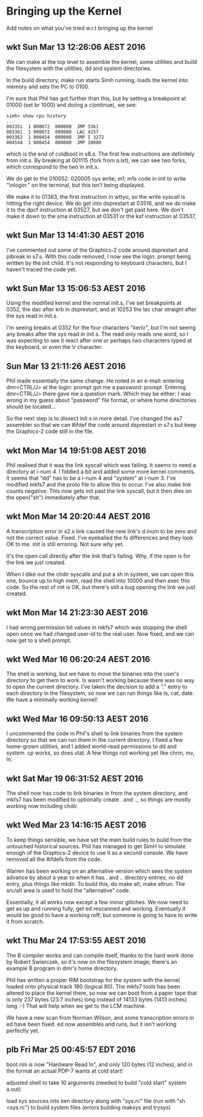 # Bringing up the Kernel

Add notes on what you've tried w.r.t bringing up the kernel

## wkt Sun Mar 13 12:26:06 AEST 2016

We can make at the top level to assemble the kernel, some utilities
and build the filesystem with the utilities, dd and system directories.

In the build directory, make run starts Simh running, loads the
kernel into memory and sets the PC to 0100.

I'm sure that Phil has got further than this, but by setting a
breakpoint at 01000 (set br 1000) and doiing a c(ontinue), we see:

```
simh> show cpu history
...
003351  1 000072  000000  JMP 3361
003361  1 000072  000000  LAC 4257
003362  1 000454  000000  JMP I 3272
004544  1 000454  000000  JMP 10000
```

which is the end of coldboot in s8.s. The first few instructions
are definitely from init.s. By breaking at 001115 (fork from a.lst),
we can see two forks, which correspond to the two in init.s.

We do get to the 010052: 020005     sys write; m1; m1s
code in init to write "\nlogin:" on the terminal, but this
isn't being displayed.

We make it to 01363, the first instruction in wttyo, so the
write syscall is hitting the right device. We do get into
dsprestart at 03516, and we do make it to the dpcf instruction
at 03527, but we don't get past here. We don't make it down
to the sma instruction at 03531 or the ksf instruction at
03537,

## wkt Sun Mar 13 14:41:30 AEST 2016

I've commented out some of the Graphics-2 code around dsprestart and
pibreak in s7.s. With this code removed, I now see the login: prompt
being written by the init child. It's not responding to keyboard
characters, but I haven't traced the code yet.

## wkt Sun Mar 13 15:06:53 AEST 2016

Using the modified kernel and the normal init.s, I've set breakpoints
at 0352, the dac after krb in dsprestart, and at 10253 the lac char
straight after the sys read in init.s.

I'm seeing breaks at 0352 for the four characters "ken\r", but I'm not
seeing any breaks after the sys read in init.s. The read only reads one
word, so I was expecting to see it react after one or perhaps two characters
typed at the keyboard, or even the \r character.

## Sun Mar 13 21:11:26 AEST 2016

Phil made essentially the same change. He noted in an e-mail: entering
dmr<CTRL/J> at the login: prompt got me a password: prompt. Entering
dmr<CTRL/J> there gave me a question mark. Which may be either: I was wrong
in my guess about "password" file format, or where home directories should
be located...

So the next step is to dissect init.s in more detail. I've changed the as7
assembler so that we can #ifdef the code around dsprestart in s7.s but keep
the Graphics-2 code still in the file.

## wkt Mon Mar 14 19:51:08 AEST 2016

Phil realised that it was the link syscall which was failing. It seems to
need a directory at i-num 4. I fiddled a bit and added some more kernel
comments. It seems that "dd" has to be a i-num 4 and "system" at i-num 3.
I've modified mkfs7 and the proto file to allow this to occur. I've also
make link counts negative. This now gets init past the link syscall, but
it then dies on the open("sh") immediately after that.

## wkt Mon Mar 14 20:20:44 AEST 2016

A transcription error in s2.s link caused the new link's d.inum to be zero
and not the correct value. Fixed. I've eyeballed the fs differences and
they look OK to me. init is still erroring. Not sure why yet.

It's the open call directly after the link that's failing. Why, if the open
is for the link we just created.

When I dike out the chdir syscalls and put a sh in system, we can open this
one, bounce up to high mem, read the shell into 10000 and then exec this
code. So the rest of init is OK, but there's still a bug opening the link
we just created.

## wkt Mon Mar 14 21:23:30 AEST 2016
I had wrong permission bit values in mkfs7 which was stopping the shell
open once we had changed user-id to the real user. Now fixed, and we
can now get to a shell prompt.

## wkt Wed Mar 16 06:20:24 AEST 2016
The shell is working, but we have to move the binaries into the user's directory
to get them to work. ls wasn't working because there was no way to open the current
directory. I've taken the decision to add a "." entry to each directory in the filesystem,
so now we can run things like ls, cat, date. We have a minimally working kernel!

## wkt Wed Mar 16 09:50:13 AEST 2016
I uncommented the code in Phil's shell to link binaries from the
system directory so that we can run them in the current directory.
I fixed a few home-grown utilities, and I added world-read permissions
to dd and system. cp works, so does stat. A few things not working yet
like chrm, mv, ln.

## wkt Sat Mar 19 06:31:52 AEST 2016
The shell now has code to link binaries in from the system directory, and mkfs7 has
been modified to optionally create . and .., so things are mostly working now including
chdir.

## wkt Wed Mar 23 14:16:15 AEST 2016
To keep things sensible, we have set the main build rules to build from
the untouched historical sources. Phil has managed to get SimH to
simulate enough of the Graphics-2 device to use it as a second console.
We have removed all the #ifdefs from the code.

Warren has been working on an alternative version which sees the
system advance by about a year to when it has . and .. directory
entries, no dd entry, plus things like mkdir. To build this, do make alt,
make altrun. The src/alt area is used to hold the "alternative" code.

Essentially, it all works now except a few minor glitches. We now need
to get as up and running fully, get ed rescanned and working. Eventually
it would be good to have a working roff; but someone is going to have
to write it from scratch.

## wkt Thu Mar 24 17:53:55 AEST 2016
The B compiler works and can compile itself, thanks to the hard work
done by Robert Swierczek, so it's now on the filesystem image; there's
an example B program in dmr's home directory.

Phil has written a proper RIM bootstrap for the system with the kernel
loaded onto physical track 180 (logical 80). The mkfs7 tools has been
altered to place the kernel there, so now we can boot from a paper tape that
is only 237 bytes (23.7 inches) long instead of 14133 bytes (1413 inches)
long :-) That will help when we get to the LCM machine.

We have a new scan from Norman Wilson, and some transcription errors in
ed have been fixed. ed now assembles and runs, but it isn't working
perfectly yet.

## plb Fri Mar 25 00:45:57 EDT 2016

boot.rim is now "Hardware Read In", and only 120 bytes (12 inches),
and in the format an actual PDP-7 wants at cold start!

adjusted shell to take 10 arguments
(needed to build "cold start" system a.out)

load sys sources into ken directory
along with "sys.rc" file (run with "sh <sys.rc") to build system files
(errors building maksys and trysys)

